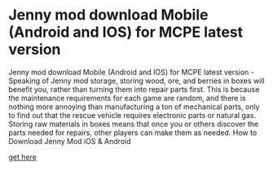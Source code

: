 # Jenny mod download Mobile (Android and IOS) for MCPE latest version

Jenny mod download Mobile (Android and IOS) for MCPE latest version - Speaking of Jenny mod storage, storing wood, ore, and berries in boxes will benefit you, rather than turning them into repair parts first. This is because the maintenance requirements for each game are random, and there is nothing more annoying than manufacturing a ton of mechanical parts, only to find out that the rescue vehicle requires electronic parts or natural gas. Storing raw materials in boxes means that once you or others discover the parts needed for repairs, other players can make them as needed. How to Download Jenny Mod iOS & Android

[get here](https://portaly.cc/jennymodmcpe)
